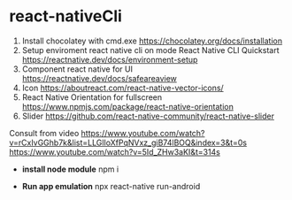 # react-nativeCli
1. Install chocolatey with cmd.exe
  https://chocolatey.org/docs/installation
2. Setup enviroment react native cli on mode React Native CLI Quickstart
  https://reactnative.dev/docs/environment-setup
3. Component react native for UI
  https://reactnative.dev/docs/safeareaview
4. Icon
  https://aboutreact.com/react-native-vector-icons/
5. React Native Orientation for fullscreen
  https://www.npmjs.com/package/react-native-orientation
6. Slider
  https://github.com/react-native-community/react-native-slider

Consult from video
https://www.youtube.com/watch?v=rCxIvGGhb7k&list=LLGlIoXfPqNVxz_giB74lBOQ&index=3&t=0s
https://www.youtube.com/watch?v=5Id_ZHw3aKI&t=314s

* **install node module**
npm i

* **Run app emulation**
npx react-native run-android